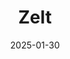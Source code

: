 ---  
layout: startup_page  
title: "Zelt"  
id: "zelt.app"  
permalink: "/zeltzelt.app01302025/"  
website: "https://www.zelt.app/"  
funding_round: ""  
funding_amount: "$6M"  
investors: "Nauta, Venrex, Episode 1"  
about: "Zelt is a London-based HR operations platform that helps managers monitor various aspects of HR across the employee lifecycle. Its software simplifies and automates people processes across HR, Finance, and IT functions, aiming to centralize data and automate manual processes like onboarding or payroll."  
markets: "HR Tech, SaaS, Bookkeeping and Payroll, Human Resources, Software"  
hq: "London, England, United Kingdom"  
founded_year: "2016"  
linkedin: "https://www.linkedin.com/company/zelthq"  
twitter: "https://twitter.com/zelthq"  
instagram: ""  
facebook: "https://www.facebook.com/zelthq"  
crunchbase: "https://www.crunchbase.com/organization/zelt"  
pitchbook: "https://pitchbook.com/profiles/company/463181-23"  

date_display: "30-Jan-2025"  
date: "2025-01-30"

# SEO Optimization  
meta_title: "Zelt -  Funding ($6M)"  
meta_description: "Zelt, Zelt is a London-based HR operations platform that helps managers monitor various aspects of HR across the employee lifecycle. Its software simplifies..."  
meta_keywords: "Zelt, HR Tech, SaaS, Bookkeeping and Payroll, Human Resources, Software,  funding"  
canonical_url: "https://startup.projectstartups.com/zeltzelt.app01302025/"  
---